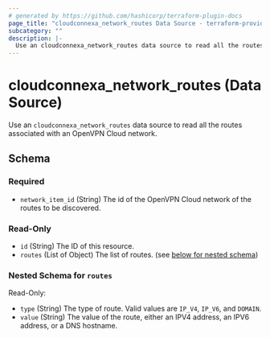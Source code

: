 ```yaml
---
# generated by https://github.com/hashicorp/terraform-plugin-docs
page_title: "cloudconnexa_network_routes Data Source - terraform-provider-cloudconnexa"
subcategory: ""
description: |-
  Use an cloudconnexa_network_routes data source to read all the routes associated with an OpenVPN Cloud network.
---
```


# cloudconnexa_network_routes (Data Source)

Use an `cloudconnexa_network_routes` data source to read all the routes associated with an OpenVPN Cloud network.



<!-- schema generated by tfplugindocs -->
## Schema

### Required

- `network_item_id` (String) The id of the OpenVPN Cloud network of the routes to be discovered.

### Read-Only

- `id` (String) The ID of this resource.
- `routes` (List of Object) The list of routes. (see [below for nested schema](#nestedatt--routes))

<a id="nestedatt--routes"></a>
### Nested Schema for `routes`

Read-Only:

- `type` (String) The type of route. Valid values are `IP_V4`, `IP_V6`, and `DOMAIN`.
- `value` (String) The value of the route, either an IPV4 address, an IPV6 address, or a DNS hostname.


